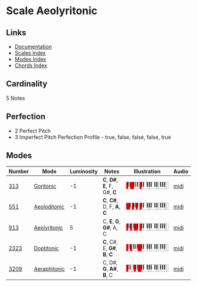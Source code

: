 # Scale Aeolyritonic

## Links

- [Documentation](README.md)
- [Scales Index](Scales.md)
- [Modes Index](Modes.md)
- [Chords Index](Chords.md)

## Cardinality

5 Notes

## Perfection

- 2 Perfect Pitch
- 3 Imperfect Pitch
Perfection Profile - true, false, false, false, true

## Modes

| Number | Mode | Luminosity | Notes | Illustration | Audio |
|--------|------|------------|-------|--------------|-------|
| [313](https://ianring.com/musictheory/scales/313) | [Goritonic](ModeGoritonic.md) | -1 | **C**, **D#**, **E**, F, G#, **C** | ![CNaturalGoritonic](ModeCNaturalGoritonic.png) | [midi](https://github.com/edipermadi/music/blob/main/docs/ModeCNaturalGoritonic.mid?raw=true) | 
| [551](https://ianring.com/musictheory/scales/551) | [Aeoloditonic](ModeAeoloditonic.md) | -1 | **C**, **C#**, D, F, **A**, **C** | ![CNaturalAeoloditonic](ModeCNaturalAeoloditonic.png) | [midi](https://github.com/edipermadi/music/blob/main/docs/ModeCNaturalAeoloditonic.mid?raw=true) | 
| [913](https://ianring.com/musictheory/scales/913) | [Aeolyritonic](ModeAeolyritonic.md) | 5 | C, **E**, **G**, **G#**, A, C | ![CNaturalAeolyritonic](ModeCNaturalAeolyritonic.png) | [midi](https://github.com/edipermadi/music/blob/main/docs/ModeCNaturalAeolyritonic.mid?raw=true) | 
| [2323](https://ianring.com/musictheory/scales/2323) | [Doptitonic](ModeDoptitonic.md) | -1 | **C**, C#, E, **G#**, **B**, **C** | ![CNaturalDoptitonic](ModeCNaturalDoptitonic.png) | [midi](https://github.com/edipermadi/music/blob/main/docs/ModeCNaturalDoptitonic.mid?raw=true) | 
| [3209](https://ianring.com/musictheory/scales/3209) | [Aeraphitonic](ModeAeraphitonic.md) | -1 | C, D#, **G**, **A#**, **B**, C | ![CNaturalAeraphitonic](ModeCNaturalAeraphitonic.png) | [midi](https://github.com/edipermadi/music/blob/main/docs/ModeCNaturalAeraphitonic.mid?raw=true) | 

